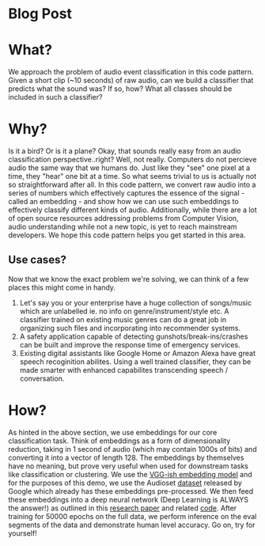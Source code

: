# Blog Post

# What?

We approach the problem of audio event classification in this code pattern. Given a short clip (~10 seconds) of raw audio, can we build a classifier that predicts what the sound was? If so, how? What all classes should be included in such a classifier? 

# Why?

Is it a bird? Or is it a plane? 
Okay, that sounds really easy from an audio classification perspective..right? Well, not really. Computers do not percieve audio the same way that we humans do. Just like they "see" one pixel at a time, they "hear" one bit at a time. So what seems trivial to us is actually not so straightforward after all. 
In this code pattern, we convert raw audio into a series of numbers which effectively captures the essence of the signal - called an embedding - and show how we can use such embeddings to effectively classify different kinds of audio. 
Additionally, while there are a lot of open source resources addressing problems from Computer Vision, audio understanding while not a new topic, is yet to reach mainstream developers. We hope this code pattern helps you get started in this area.

## Use cases?

Now that we know the exact problem we're solving, we can think of a few places this might come in handy. 
1. Let's say you or your enterprise have a huge collection of songs/music which are unlabelled ie. no info on genre/instrument/style etc. A classifier trained on existing music genres can do a great job in organizing such files and incorporating into recommender systems. 
2. A safety application capable of detecting gunshots/break-ins/crashes can be built and improve the response time of emergency services.
3. Existing digital assistants like Google Home or Amazon Alexa have great speech recoginition abilites. Using a well trained classifier, they can be made smarter with enhanced capabilites transcending speech / conversation. 

# How?

As hinted in the above section, we use embeddings for our core classification task. Think of embeddings as a form of dimensionality reduction, taking in 1 second of audio (which may contain 1000s of bits) and converting it into a vector of length 128. The embeddings by themselves have no meaning, but prove very useful when used for downstream tasks like classification or clustering. We use the [VGG-ish embedding model](https://github.com/tensorflow/models/tree/master/research/audioset) and for the purposes of this demo, we use the Audioset [dataset](https://research.google.com/audioset/download.html) released by Google which already has these embeddings pre-processed. 
We then feed these embeddings into a deep neural network (Deep Learning is ALWAYS the answer!) as outlined in this [research paper](https://www.researchgate.net/publication/323627323_Multi-level_Attention_Model_for_Weakly_Supervised_Audio_Classification) and related [code](https://github.com/qiuqiangkong/audioset_classification). After training for 50000 epochs on the full data, we perform inference on the eval segments of the data and demonstrate human level accuracy. 
Go on, try for yourself! 
